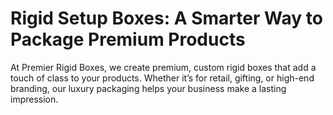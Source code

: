 # Rigid Setup Boxes: A Smarter Way to Package Premium Products
At Premier Rigid Boxes, we create premium, custom rigid boxes that add a touch of class to your products. Whether it’s for retail, gifting, or high-end branding, our luxury packaging helps your business make a lasting impression.
